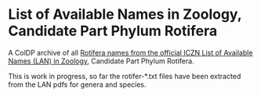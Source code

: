 # List of Available Names in Zoology, Candidate Part Phylum Rotifera
A ColDP archive of all [Rotifera names from the official ICZN List of Available Names (LAN) in Zoology](https://www.iczn.org/list-of-available-names/rotifer-lan/), Candidate Part Phylum Rotifera.

This is work in progress, so far the rotifer-*.txt files have been extracted from the LAN pdfs for genera and species.
